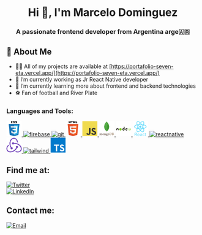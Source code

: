 <h1 align="center">Hi 👋, I'm Marcelo Dominguez</h1>
<h3 align="center">A passionate frontend developer from Argentina arge🇦🇷</h3>

## 🚀 About Me
- 👨‍💻 All of my projects are available at [https://portafolio-seven-eta.vercel.app/](https://portafolio-seven-eta.vercel.app/)
- 🔭 I’m currently working as Jr React Native developer
- 🌱 I’m currently learning more about frontend and backend technologies
- ⚽️ Fan of football and River Plate



<h3 align="left">Languages and Tools:</h3>
<p align="left"> <a href="https://www.w3schools.com/css/" target="_blank" rel="noreferrer"> <img src="https://raw.githubusercontent.com/devicons/devicon/master/icons/css3/css3-original-wordmark.svg" alt="css3" width="40" height="40"/> </a> <a href="https://firebase.google.com/" target="_blank" rel="noreferrer"> <img src="https://www.vectorlogo.zone/logos/firebase/firebase-icon.svg" alt="firebase" width="40" height="40"/> </a> <a href="https://git-scm.com/" target="_blank" rel="noreferrer"> <img src="https://www.vectorlogo.zone/logos/git-scm/git-scm-icon.svg" alt="git" width="40" height="40"/> </a> <a href="https://www.w3.org/html/" target="_blank" rel="noreferrer"> <img src="https://raw.githubusercontent.com/devicons/devicon/master/icons/html5/html5-original-wordmark.svg" alt="html5" width="40" height="40"/> </a> <a href="https://developer.mozilla.org/en-US/docs/Web/JavaScript" target="_blank" rel="noreferrer"> <img src="https://raw.githubusercontent.com/devicons/devicon/master/icons/javascript/javascript-original.svg" alt="javascript" width="40" height="40"/> </a> <a href="https://www.mongodb.com/" target="_blank" rel="noreferrer"> <img src="https://raw.githubusercontent.com/devicons/devicon/master/icons/mongodb/mongodb-original-wordmark.svg" alt="mongodb" width="40" height="40"/> </a> <a href="https://nodejs.org" target="_blank" rel="noreferrer"> <img src="https://raw.githubusercontent.com/devicons/devicon/master/icons/nodejs/nodejs-original-wordmark.svg" alt="nodejs" width="40" height="40"/> </a> <a href="https://reactjs.org/" target="_blank" rel="noreferrer"> <img src="https://raw.githubusercontent.com/devicons/devicon/master/icons/react/react-original-wordmark.svg" alt="react" width="40" height="40"/> </a> <a href="https://reactnative.dev/" target="_blank" rel="noreferrer"> <img src="https://reactnative.dev/img/header_logo.svg" alt="reactnative" width="40" height="40"/> </a> <a href="https://redux.js.org" target="_blank" rel="noreferrer"> <img src="https://raw.githubusercontent.com/devicons/devicon/master/icons/redux/redux-original.svg" alt="redux" width="40" height="40"/> </a> <a href="https://tailwindcss.com/" target="_blank" rel="noreferrer"> <img src="https://www.vectorlogo.zone/logos/tailwindcss/tailwindcss-icon.svg" alt="tailwind" width="40" height="40"/> </a> <a href="https://www.typescriptlang.org/" target="_blank" rel="noreferrer"> <img src="https://raw.githubusercontent.com/devicons/devicon/master/icons/typescript/typescript-original.svg" alt="typescript" width="40" height="40"/> </a> </p>



## Find me at:
[![Twitter](https://img.shields.io/badge/Twitter-@MarceeDominguez-1DA1F2?style=for-the-badge&logo=twitter&logoColor=white&labelColor=101010)](https://twitter.com/MarceeDominguez)
</br>
[![LinkedIn](https://img.shields.io/badge/LinkedIn-Marcelo_Dominguez-0077B5?style=for-the-badge&logo=linkedin&logoColor=white&labelColor=101010)](https://www.linkedin.com/in/marcelo-dominguez-351570194/)
</br>

## Contact me:
[![Email](https://img.shields.io/badge/marceelodominguez@gmail.com-my_personal_email-EC5252?style=for-the-badge&logo=gmail&logoColor=white&labelColor=101010)](mailto:marceelodominguez@gmail.com)

